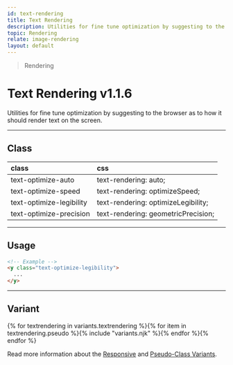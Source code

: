 ```yaml
---
id: text-rendering
title: Text Rendering
description: Utilities for fine tune optimization by suggesting to the browser as to how it should render text on the screen.
topic: Rendering
relate: image-rendering
layout: default
---
```


> Rendering

# Text Rendering <span class="ml-1 px-2 py-1 text-sm text-gray-600 (dark)text-charcoal-100 bg-gray-300 (dark)bg-gray-600">v1.1.6</span>

Utilities for fine tune optimization by suggesting to the browser as to how it should render text on the screen.

---

## Class

| <span class="px-3 py-1 text-white (dark)text-charcoal-100 bg-gray-700 (dark)bg-gray-600 rounded-full">class</span> | <span class="px-3 py-1 text-white (dark)text-charcoal-100 bg-gray-700 (dark)bg-gray-600 rounded-full">css</span> |
|:--|:--|
| text-optimize-auto | text-rendering: auto; |
| text-optimize-speed | text-rendering: optimizeSpeed; |
| text-optimize-legibility | text-rendering: optimizeLegibility; |
| text-optimize-precision | text-rendering: geometricPrecision; |

<style>
.supports {
  display: block
}
@supports (text-rendering: auto) {
  .supports {
    display: none
  }
}
</style>

<y class="supports mt-4 mx-4 p-3 border-l-8 border-orange-600 text-sm text-orange-600 (dark)text-orange-500 bg-orange-200 (dark)bg-orange-900">
  <span class="pr-1 font-semibold">
    Note:
  </span>
  Your browser does not currently support the utilities.
</y>

---

## Usage

```html
<!-- Example -->
<y class="text-optimize-legibility">
  ...
</y>
```

---

## Variant

<y class="flex flex-gap-2 flex-wrap justify-start items-center">{% for textrendering in variants.textrendering %}{% for item in textrendering.pseudo %}{% include "variants.njk" %}{% endfor %}{% endfor %}</y>

Read more information about the [Responsive](/responsive) and [Pseudo-Class Variants](/pseudo-class-variants/).
